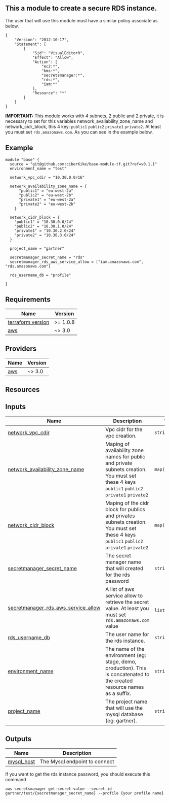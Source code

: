 ## This a module to create a secure RDS instance.

The user that will use this module must have a similar policy associate as below.
```
{
    "Version": "2012-10-17",
    "Statement": [
        {
            "Sid": "VisualEditor0",
            "Effect": "Allow",
            "Action": [
                "ec2:*",
                "kms:*",
                "secretsmanager:*",
                "rds:*",
                "iam:*"
            ],
            "Resource": "*"
        }
    ]
}
```

**IMPORTANT:** This module works with 4 subnets, 2 public and 2 private, it is necessary to set for this variables network_availability_zone_name
and  network_cidr_block, this 4 key: `public1` `public2` `private1` `private2`. At least you must set ` rds.amazonaws.com `. As you can see in the example below.
                
## Example
```hcl
module "base" {
  source = "git@github.com:ciberKike/base-module-tf.git?ref=v0.1.1"
  environment_name = "test"
 
  network_vpc_cdir = "10.30.0.0/16"

  network_availability_zone_name = {
      "public1" = "eu-west-2a"
      "public2" = "eu-west-2b"
      "private1" = "eu-west-2a"
      "private2" = "eu-west-2b"
    }

  network_cidr_block = {
    "public1" = "10.30.0.0/24"
    "public2" = "10.30.1.0/24"
    "private1" = "10.30.2.0/24"
    "private2" = "10.30.3.0/24"
  }

  project_name = "gartner"
 
  secretmanager_secret_name = "rds" 
  secretmanager_rds_aws_service_allow = ["iam.amazonaws.com", "rds.amazonaws.com"]

  rds_username_db = "profile"

}
```

<!-- markdownlint-disable -->
## Requirements

| Name | Version |
|------|---------|
| <a name="requirement_terraform"></a> [terraform version](#requirement\_terraform) | >= 1.0.8 |
| <a name="requirement_aws"></a> [aws](#requirement\_aws) | ~> 3.0 |

## Providers

| Name | Version |
|------|---------|
| <a name="provider_aws"></a> [aws](#provider\_aws) | ~> 3.0 |

## Resources

## Inputs

| Name | Description | Type | Required |
|------|-------------|------|---------|
| <a name="network_vpc_cdir"></a> [network_vpc_cdir](#network_vpc_cdir) | Vpc cidr for the vpc creation. | `string` | yes |
| <a name="network_availability_zone_name"></a> [network_availability_zone_name](#network_availability_zone_name) | Maping of availability zone names for public and private subnets creation. You must set these 4 keys `public1` `public2` `private1` `private2`  | `map(string)` | yes |
| <a name="network_cidr_block"></a> [network_cidr_block](#network_cidr_block) | Maping of the cidr block for publics and privates subnets creation. You must set these 4 keys `public1` `public2` `private1` `private2` | `map(string)` | yes |
| <a name="secretmanager_secret_name"></a> [secretmanager_secret_name](#secretmanager_secret_name) | The secret manager name that will created for the rds password | `string` | yes |
| <a name="secretmanager_rds_aws_service_allow"></a> [secretmanager_rds_aws_service_allow](#secretmanager_rds_aws_service_allow) | A list of aws service allow to retrieve the secret value. At least you must set ` rds.amazonaws.com ` value | ` list(string)` | yes |
| <a name="rds_username_db"></a> [rds_username_db](#rds_username_db) | The user name for the rds instance. | ` string ` | yes |
| <a name="environment_name"></a> [environment_name](#environment_name) | The name of the environment (eg: stage, demo, production). This is concatenated to the created resource names as a suffix. | ` string ` | yes |
| <a name="project_name"></a> [project_name](#project_name) | The project name that will use the mysql database (eg: gartner). | ` string ` | yes |


## Outputs

| Name | Description |
|------|-------------|
| <a name="rds_mysql_host"></a> [mysql_host](#output\mysql_host) | The Mysql endpoint to connect |
<!-- markdownlint-restore -->

If you want to get the rds instance password, you should execute this command

``` aws secretsmanager get-secret-value --secret-id gartner/test/{secretmanager_secret_name} --profile {your profile name} ```